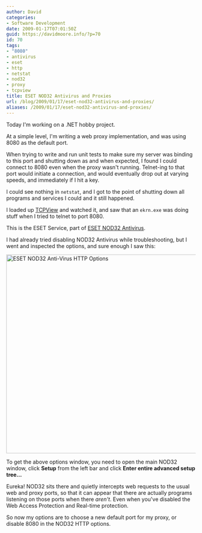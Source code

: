 ```yaml
---
author: David
categories:
- Software Development
date: 2009-01-17T07:01:50Z
guid: https://davidmoore.info/?p=70
id: 70
tags:
- "8080"
- antivirus
- eset
- http
- netstat
- nod32
- proxy
- tcpview
title: ESET NOD32 Antivirus and Proxies
url: /blog/2009/01/17/eset-nod32-antivirus-and-proxies/
aliases: /2009/01/17/eset-nod32-antivirus-and-proxies/
---
```


Today I'm working on a .NET hobby project.

At a simple level, I'm writing a web proxy implementation, and was using 8080 as the default port.

When trying to write and run unit tests to make sure my server was binding to this port and shutting down as and when expected, I found I could connect to 8080 even when the proxy wasn't running. Telnet-ing to that port would initiate a connection, and would eventually drop out at varying speeds, and immediately if I hit a key.

I could see nothing in `netstat`, and I got to the point of shutting down all programs and services I could and it still happened.

I loaded up [TCPView](https://technet.microsoft.com/sysinternals/bb897437.aspx "TCPView") and watched it, and saw that an `ekrn.exe` was doing stuff when I tried to telnet to port 8080.

This is the ESET Service, part of [ESET NOD32 Antivirus](https://www.eset.com/products/nod32.php "ESET NOD32 Antivirus Home Page").

I had already tried disabling NOD32 Antivirus while troubleshooting, but I went and inspected the options, and sure enough I saw this:

<img class="size-full wp-image-71" title="ESET NOD32 Anti-Virus HTTP Options" src="/wp-content/uploads/2009/01/nod32.png" alt="ESET NOD32 Anti-Virus HTTP Options" width="729" height="527" />

To get the above options window, you need to open the main NOD32 window, click **Setup** from the left bar and click **Enter entire advanced setup tree&hellip;**

Eureka! NOD32 sits there and quietly intercepts web requests to the usual web and proxy ports, so that it can appear that there are actually programs listening on those ports when there _aren't_. Even when you've disabled the Web Access Protection and Real-time protection.

So now my options are to choose a new default port for my proxy, or disable 8080 in the NOD32 HTTP options.
